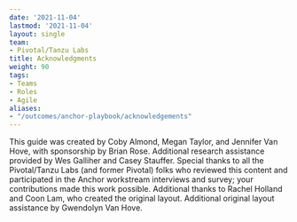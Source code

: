 ```yaml
---
date: '2021-11-04'
lastmod: '2021-11-04'
layout: single
team:
- Pivotal/Tanzu Labs
title: Acknowledgments
weight: 90
tags:
- Teams
- Roles
- Agile
aliases:
- "/outcomes/anchor-playbook/acknowledgements"
---
```

This guide was created by Coby Almond, Megan Taylor, and Jennifer Van Hove, with sponsorship by Brian Rose. Additional research assistance provided by Wes Galliher and Casey Stauffer. Special thanks to all the Pivotal/Tanzu Labs (and former Pivotal) folks who reviewed this content and participated in the Anchor workstream interviews and survey; your contributions made this work possible. Additional thanks to Rachel Holland and Coon Lam, who created the original layout. Additional original layout assistance by Gwendolyn Van Hove.